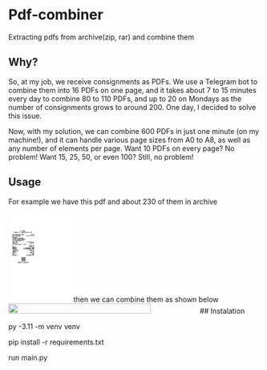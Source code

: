 # Pdf-combiner
 Extracting pdfs from archive(zip, rar) and combine them

## Why?
 So, at my job, we receive consignments as PDFs. We use a Telegram bot to combine them into 16 PDFs on one page, and it takes about 7 to 15 minutes every day to combine 80 to 110 PDFs, and up to 20 on Mondays as the number of consignments grows to around 200. One day, I decided to solve this issue.

 Now, with my solution, we can combine 600 PDFs in just one minute (on my machine!), and it can handle various page sizes from A0 to A8, as well as any number of elements per page. Want 10 PDFs on every page? No problem! Want 15, 25, 50, or even 100? Still, no problem!
## Usage
 For example we have this pdf and about 230 of them in archive
 
 <img src="https://github.com/DDExpo/Pdf-combiner/blob/main/media/example_pdf.jpg" width=25% height=25%>
then we can combine them as shown below
 <img src="https://github.com/DDExpo/Pdf-combiner/blob/main/media/showcase_gif-min.gif" width=75% height=75%>
## Instalation

py -3.11 -m venv venv

pip install -r requirements.txt

run main.py
